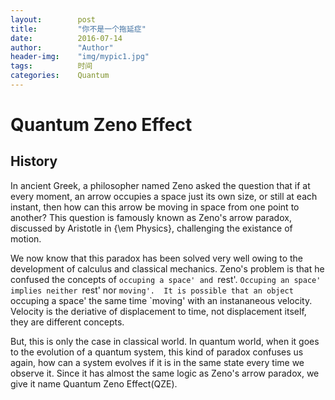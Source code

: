 ```yaml
---
layout:        post
title:         "你不是一个拖延症"
date:          2016-07-14
author:        "Author"
header-img:    "img/mypic1.jpg"
tags:          时间
categories:    Quantum
---
```



# Quantum Zeno Effect

## History

In ancient Greek, a philosopher named Zeno asked the question that if at every moment, an arrow occupies a space just its own size, or still at each instant, then how can this arrow be moving in space from one point to another? This question is famously known as Zeno's arrow paradox, discussed by Aristotle in {\em Physics}, challenging the existance of motion.

We now know that this paradox has been solved very well owing to the development of calculus and classical mechanics. Zeno's problem is that he confused the concepts of `occuping a space' and `rest'. `Occuping an space' implies neither `rest' nor `moving'.  It is possible that an object `occuping a space' the same time `moving' with an instananeous velocity. Velocity is the deriative of displacement to time, not displacement itself, they are different concepts.

But, this is only the case in classical world. In quantum world, when it goes to the evolution of a quantum system, this kind of paradox confuses us again, how can a system evolves if it is in the same state every time we observe it. Since it has almost the same logic as Zeno's arrow paradox, we give it name Quantum Zeno Effect(QZE). 
